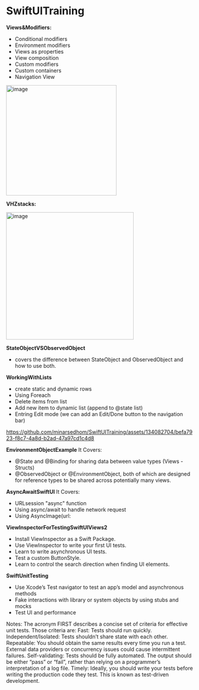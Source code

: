 # SwiftUITraining

**Views&Modifiers:**
- Conditional modifiers
- Environment modifiers
- Views as properties
- View composition
- Custom modifiers
- Custom containers
- Navigation View
<img width="297" alt="image" src="https://github.com/minarsedhom/SwiftUITraining/assets/134082704/f3261cb6-feb6-4b5e-a020-92777ad177bf">


**VHZstacks:**

<img width="343" alt="image" src="https://github.com/minarsedhom/SwiftUITraining/assets/134082704/99585eca-1509-4159-8f17-51db50a16c2c">

**StateObjectVSObservedObject**
- covers the difference between StateObject and ObservedObject and how to use both.

**WorkingWithLists**
- create static and dynamic rows
- Using Foreach
- Delete items from list
- Add new item to dynamic list (append to @state list)
- Entring Edit mode (we can add an Edit/Done button to the navigation bar)

https://github.com/minarsedhom/SwiftUITraining/assets/134082704/befa7923-f8c7-4a8d-b2ad-47a97cd1c4d8

**EnvironmentObjectExample**
It Covers:
- @State and @Binding for sharing data between value types (Views - Structs)
- @ObservedObject or @EnvironmentObject, both of which are designed for reference types to be shared across potentially many views.

**AsyncAwaitSwiftUI**
It Covers:
- URLsession "async" function
- Using async/await to handle network request
- Using AsyncImage(url:


**ViewInspectorForTestingSwiftUIViews2**
- Install ViewInspector as a Swift Package.
- Use ViewInspector to write your first UI tests.
- Learn to write asynchronous UI tests.
- Test a custom ButtonStyle.
- Learn to control the search direction when finding UI elements.


**SwiftUnitTesting**
- Use Xcode’s Test navigator to test an app’s model and asynchronous methods
- Fake interactions with library or system objects by using stubs and mocks
- Test UI and performance

Notes:
The acronym FIRST describes a concise set of criteria for effective unit tests. Those criteria are:
Fast: Tests should run quickly.
Independent/Isolated: Tests shouldn’t share state with each other.
Repeatable: You should obtain the same results every time you run a test. External data providers or concurrency issues could cause intermittent failures.
Self-validating: Tests should be fully automated. The output should be either “pass” or “fail”, rather than relying on a programmer’s interpretation of a log file.
Timely: Ideally, you should write your tests before writing the production code they test. This is known as test-driven development.
